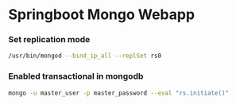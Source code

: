 # Springboot Mongo Webapp

### Set replication mode

```bash
/usr/bin/mongod --bind_ip_all --replSet rs0
```

### Enabled transactional in mongodb

```bash
mongo -u master_user -p master_password --eval "rs.initiate()"
```
